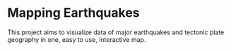 # Mapping Earthquakes

This project aims to visualize data of major earthquakes and tectonic plate geography in one, easy to use, interactive map. 
